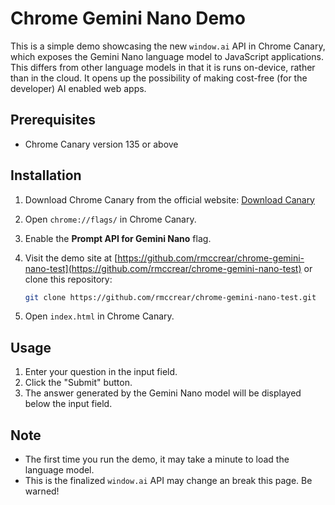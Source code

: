 # Chrome Gemini Nano Demo

This is a simple demo showcasing the new `window.ai` API in Chrome Canary, which exposes the Gemini Nano language model to JavaScript applications. This differs from other language models in that it is runs on-device, rather than in the cloud. It opens up the possibility of making cost-free (for the developer) AI enabled web apps.

## Prerequisites

-   Chrome Canary version 135 or above

## Installation

1.  Download Chrome Canary from the official website: [Download Canary](https://www.google.com/chrome/canary/?)
2.  Open `chrome://flags/` in Chrome Canary.
3.  Enable the **Prompt API for Gemini Nano** flag.
4.  Visit the demo site at [https://github.com/rmccrear/chrome-gemini-nano-test](https://github.com/rmccrear/chrome-gemini-nano-test) or clone this repository:

    ```bash
    git clone https://github.com/rmccrear/chrome-gemini-nano-test.git 
    ```

5.  Open `index.html` in Chrome Canary.

## Usage

1.  Enter your question in the input field.
2.  Click the "Submit" button.
3.  The answer generated by the Gemini Nano model will be displayed below the input field.

## Note

-   The first time you run the demo, it may take a minute to load the language model.
-   This is the finalized `window.ai` API may change an break this page. Be warned!
